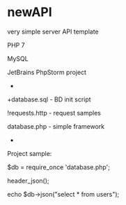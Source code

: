 # newAPI
very simple server API template

PHP 7

MySQL

JetBrains PhpStorm project

-
+database.sql - BD init script

!requests.http - request samples

database.php - simple framework

-
Project sample:

$db = require_once 'database.php';

header_json();

echo $db->json("select * from users");

